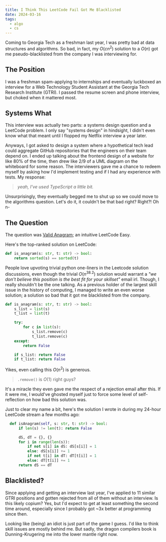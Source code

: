 ```yaml
---
title: I Think This LeetCode Fail Got Me Blacklisted
date: 2024-03-16
tags:
  - algo
  - cs
---
```


Coming to Georgia Tech as a freshman last year, I was pretty bad at data structures and algorithms. So bad, in fact, my $O(cn^2)$ solution to a $O(n)$  got me pseudo-blacklisted from the company I was interviewing for.

## The Position
I was a freshman spam-applying to internships and eventually luckboxed an interview for a Web Technology Student Assistant at the Georgia Tech Research Institute (GTRI). I passed the resume screen and phone interview, but choked when it mattered most.

## Systems What

This interview was actually two parts: a systems design question and a LeetCode problem. I only say "systems design" in hindsight, I didn't even know what that meant until I flopped my Netflix interview a year later. 

Anyways, I got asked to design a system where a hypothetical tech lead could aggregate GitHub repositories that the engineers on their team depend on. I ended up talking about the frontend design of a website for like 80% of the time, then drew like 2/9 of a UML diagram on the whiteboard for some reason. The interviewers gave me a chance to redeem myself by asking how I'd implement testing and if I had any experience with tests. My response:

> *yeah, I've used TypeScript a little bit.*

Unsurprisingly, they eventually begged me to shut up so we could move to the algorithms question. Let's do it, it couldn't be that bad right? Right?! Oh n-

## The Question

The question was [Valid Anagram](https://leetcode.com/problems/valid-anagram/); an intuitive LeetCode Easy.

Here's the top-ranked solution on LeetCode:

```python
def is_anagram(s: str, t: str) -> bool:
    return sorted(s) == sorted(t)
```

People love upvoting trivial python one-liners in the Leetcode solution discussions, even though the trivial $O(n^{38.2})$ solution would warrant a *"we don't believe this position is the best fit for your skillset"* email irl. Though, I really shouldn't be the one talking. As a previous holder of the largest skill issue in the history of computing, I managed to write an even worse solution; a solution so bad that it got me blacklisted from the company.
```python
def is_anagram(s: str, t: str) -> bool:
    s_list = list(s)
    t_list = list(t)

    try:
        for c in list(s):
            s_list.remove(c)
            t_list.remove(c)
    except:
        return False

    if s_list: return False
    if t_list: return False
```
Yikes, even calling this $O(n^2)$ is generous.

> `.remove()` is $O(1)$ right guys?

It's a miracle they even gave me the respect of a rejection email after this. If it were me, I would've ghosted myself just to force some level of self-reflection on how bad this solution was.

Just to clear my name a bit, here's the solution I wrote in during my 24-hour LeetCode stream a few months ago:
```python
  def isAnagram(self, s: str, t: str) -> bool:
      if len(s) != len(t): return False

      dS, dT = {}, {}
      for i in range(len(s)):
          if not s[i] in dS: dS[s[i]] = 1
          else: dS[s[i]] += 1
          if not t[i] in dT: dT[t[i]] = 1
          else: dT[t[i]] += 1
      return dS == dT
```

## Blacklisted?

Since applying and getting an interview last year, I've applied to 11 similar GTRI positions and gotten rejected from all of them without an interview. Is this likely copium? Yes, but I'd expect to get at least something the second time around, especially since I probably got ~3x better at programming since then.

Looking like (being) an idiot is just part of the game I guess. I'd like to think skill issues are mostly behind me. But sadly, the dragon compilers book is Dunning-Krugering me into the lower mantle right now. 

